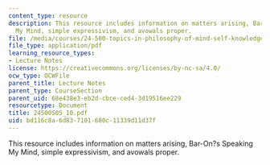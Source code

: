 ```yaml
---
content_type: resource
description: This resource includes information on matters arising, Bar-On?s Speaking
  My Mind, simple expressivism, and avowals proper.
file: /media/courses/24-500-topics-in-philosophy-of-mind-self-knowledge-spring-2005/bd116c8a6d837101680c11339d11d37f_24500S05_10.pdf
file_type: application/pdf
learning_resource_types:
- Lecture Notes
license: https://creativecommons.org/licenses/by-nc-sa/4.0/
ocw_type: OCWFile
parent_title: Lecture Notes
parent_type: CourseSection
parent_uid: 68e438e3-eb2d-cbce-ced4-3d19516ee229
resourcetype: Document
title: 24500S05_10.pdf
uid: bd116c8a-6d83-7101-680c-11339d11d37f
---
```

This resource includes information on matters arising, Bar-On?s Speaking My Mind, simple expressivism, and avowals proper.
